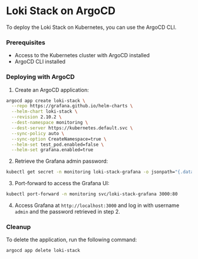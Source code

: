 # Loki Stack on ArgoCD

To deploy the Loki Stack on Kubernetes, you can use the ArgoCD CLI.

### Prerequisites
- Access to the Kubernetes cluster with ArgoCD installed
- ArgoCD CLI installed

### Deploying with ArgoCD

1. Create an ArgoCD application:

```bash
argocd app create loki-stack \
  --repo https://grafana.github.io/helm-charts \
  --helm-chart loki-stack \
  --revision 2.10.2 \
  --dest-namespace monitoring \
  --dest-server https://kubernetes.default.svc \
  --sync-policy auto \
  --sync-option CreateNamespace=true \
  --helm-set test_pod.enabled=false \
  --helm-set grafana.enabled=true
```

2. Retrieve the Grafana admin password:

```bash
kubectl get secret -n monitoring loki-stack-grafana -o jsonpath="{.data.admin-password}" | base64 --decode; echo
```

3. Port-forward to access the Grafana UI:

```bash
kubectl port-forward -n monitoring svc/loki-stack-grafana 3000:80
```

4. Access Grafana at `http://localhost:3000` and log in with username `admin` and the password retrieved in step 2.

### Cleanup

To delete the application, run the following command:

```bash
argocd app delete loki-stack
```